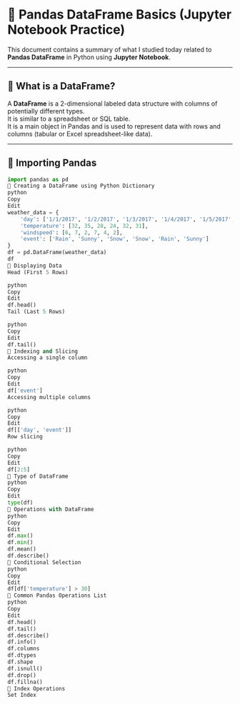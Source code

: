 # 📘 Pandas DataFrame Basics (Jupyter Notebook Practice)

This document contains a summary of what I studied today related to **Pandas DataFrame** in Python using **Jupyter Notebook**.

---

## 🔹 What is a DataFrame?

A **DataFrame** is a 2-dimensional labeled data structure with columns of potentially different types.  
It is similar to a spreadsheet or SQL table.  
It is a main object in Pandas and is used to represent data with rows and columns (tabular or Excel spreadsheet-like data).

---

## 🔹 Importing Pandas

```python
import pandas as pd
🔹 Creating a DataFrame using Python Dictionary
python
Copy
Edit
weather_data = {
    'day': ['1/1/2017', '1/2/2017', '1/3/2017', '1/4/2017', '1/5/2017', '1/6/2017'],
    'temperature': [32, 35, 28, 24, 32, 31],
    'windspeed': [6, 7, 2, 7, 4, 2],
    'event': ['Rain', 'Sunny', 'Snow', 'Snow', 'Rain', 'Sunny']
}
df = pd.DataFrame(weather_data)
df
🔹 Displaying Data
Head (First 5 Rows)

python
Copy
Edit
df.head()
Tail (Last 5 Rows)

python
Copy
Edit
df.tail()
🔹 Indexing and Slicing
Accessing a single column

python
Copy
Edit
df['event']
Accessing multiple columns

python
Copy
Edit
df[['day', 'event']]
Row slicing

python
Copy
Edit
df[2:5]
🔹 Type of DataFrame
python
Copy
Edit
type(df)
🔹 Operations with DataFrame
python
Copy
Edit
df.max()
df.min()
df.mean()
df.describe()
🔹 Conditional Selection
python
Copy
Edit
df[df['temperature'] > 30]
🔹 Common Pandas Operations List
python
Copy
Edit
df.head()
df.tail()
df.describe()
df.info()
df.columns
df.dtypes
df.shape
df.isnull()
df.drop()
df.fillna()
🔹 Index Operations
Set Index



